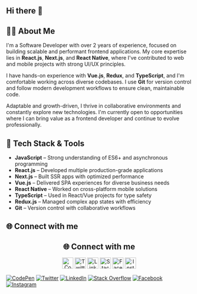 ## Hi there 👋

## 👨‍💻 About Me

I'm a Software Developer with over 2 years of experience, focused on building scalable and performant frontend applications. My core expertise lies in **React.js**, **Next.js**, and **React Native**, where I've contributed to web and mobile projects with strong UI/UX principles.

I have hands-on experience with **Vue.js**, **Redux**, and **TypeScript**, and I'm comfortable working across diverse codebases. I use **Git** for version control and follow modern development workflows to ensure clean, maintainable code.

Adaptable and growth-driven, I thrive in collaborative environments and constantly explore new technologies. I'm currently open to opportunities where I can bring value as a frontend developer and continue to evolve professionally.

## 🚀 Tech Stack & Tools

- **JavaScript** – Strong understanding of ES6+ and asynchronous programming
- **React.js** – Developed multiple production-grade applications
- **Next.js** – Built SSR apps with optimized performance
- **Vue.js** – Delivered SPA experiences for diverse business needs
- **React Native** – Worked on cross-platform mobile solutions
- **TypeScript** – Used in React/Vue projects for type safety
- **Redux.js** – Managed complex app states with efficiency
- **Git** – Version control with collaborative workflows

## 🌐 Connect with me

<h2 align="center">🌐 Connect with me</h2>

<p align="center">
  <a href="https://codepen.io/your-profile"><img src="https://img.icons8.com/ios-filled/50/codepen.png" width="30" alt="CodePen"/></a>
  <a href="https://twitter.com/your-profile"><img src="https://img.icons8.com/ios-filled/50/twitterx.png" width="30" alt="Twitter"/></a>
  <a href="https://linkedin.com/in/your-profile"><img src="https://img.icons8.com/?size=100&id=13930&format=png&color=000000" width="30" alt="LinkedIn"/></a>
  <a href="https://stackoverflow.com/users/your-id"><img src="https://img.icons8.com/ios-filled/50/stackoverflow.png" width="30" alt="Stack Overflow"/></a>
  <a href="https://facebook.com/your-profile"><img src="https://img.icons8.com/ios-filled/50/facebook-new.png" width="30" alt="Facebook"/></a>
  <a href="https://instagram.com/your-profile"><img src="https://img.icons8.com/ios-filled/50/instagram-new--v1.png" width="30" alt="Instagram"/></a>
</p>

[![CodePen](https://img.icons8.com/ios-filled/50/codepen.png)](https://codepen.io/your-profile)
[![Twitter](https://img.icons8.com/ios-filled/50/twitterx.png)](https://twitter.com/your-profile)
[![LinkedIn](https://img.icons8.com/ios-filled/50/linkedin.png)](https://linkedin.com/in/your-profile)
[![Stack Overflow](https://img.icons8.com/ios-filled/50/stackoverflow.png)](https://stackoverflow.com/users/your-id)
[![Facebook](https://img.icons8.com/ios-filled/50/facebook-new.png)](https://facebook.com/your-profile)
[![Instagram](https://img.icons8.com/ios-filled/50/instagram-new--v1.png)](https://instagram.com/your-profile)

